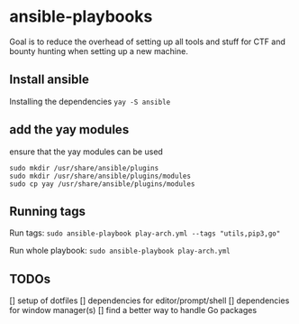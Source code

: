 # ansible-playbooks


Goal is to reduce the overhead of setting up all tools and stuff for CTF and bounty hunting when setting up a new machine.

## Install ansible

Installing the dependencies
`yay -S ansible`


## add the yay modules

ensure that the yay modules can be used
```
sudo mkdir /usr/share/ansible/plugins
sudo mkdir /usr/share/ansible/plugins/modules
sudo cp yay /usr/share/ansible/plugins/modules
```

## Running tags

Run tags:
`sudo ansible-playbook play-arch.yml --tags "utils,pip3,go"`

Run whole playbook:
`sudo ansible-playbook play-arch.yml`


## TODOs
[] setup of dotfiles
[] dependencies for editor/prompt/shell
[] dependencies for window manager(s)
[] find a better way to handle Go packages
